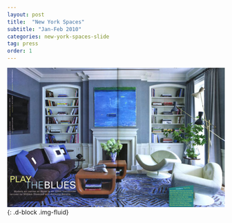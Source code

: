 ```yaml
---
layout: post
title:  "New York Spaces"
subtitle: "Jan-Feb 2010"
categories: new-york-spaces-slide
tag: press
order: 1
---
```


![New York Spaces](/images/posts/press/ny-spaces/press-ny-spaces-1.jpg){: .d-block .img-fluid}
